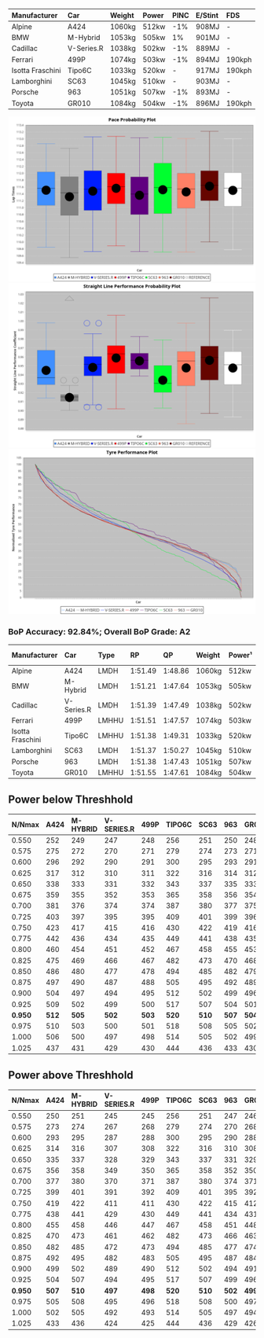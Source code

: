 | Manufacturer     | Car        | Weight | Power | PINC    | E/Stint | FDS     |
|:-|:-|:-|:-|:-|:-|:-|
| Alpine           | A424       | 1060kg | 512kw | -1%     | 908MJ   |    -    |
| BMW              | M-Hybrid   | 1053kg | 505kw | 1%      | 901MJ   |    -    |
| Cadillac         | V-Series.R | 1038kg | 502kw | -1%     | 889MJ   |    -    |
| Ferrari          | 499P       | 1074kg | 503kw | -1%     | 894MJ   | 190kph  |
| Isotta Fraschini | Tipo6C     | 1033kg | 520kw |    -    | 917MJ   | 190kph  |
| Lamborghini      | SC63       | 1045kg | 510kw |    -    | 903MJ   |    -    |
| Porsche          | 963        | 1051kg | 507kw | -1%     | 893MJ   |    -    |
| Toyota           | GR010      | 1084kg | 504kw | -1%     | 896MJ   | 190kph  |

![PACECHART](./IMG/ACOMETHOD.png)
![STRAIGHTLINEPERFORMANCECHART](./IMG/ACOMETHOD_sp.png)
![TYREPERFORMANCECHART](./IMG/ACOMETHOD_tw.png)

### BoP Accuracy: 92.84%; Overall BoP Grade: A2
| Manufacturer     | Car        | Type  | RP      | QP      | Weight | Power¹ | Threshhold | PINC    | Power² | E/Stint | AVG Vmax  | FDS     | RDLC | L/Stint | BOP-Grade | Model Accuracy | Model Points | Match%  |
|:-|:-|:-|:-|:-|:-|:-|:-|:-|:-|:-|:-|:-|:-|:-|:-|:-|:-|:-|
| Alpine           | A424       | LMDH  | 1:51.49 | 1:48.86 | 1060kg | 512kw  | 210.0kph   | -1%     | 507kw  |  908MJ  | 282.73kph |    -    | 1.00 | 33      | +C1       | 100.00%        | 642          | 75.13%  |
| BMW              | M-Hybrid   | LMDH  | 1:51.21 | 1:47.64 | 1053kg | 505kw  | 210.0kph   | 1%      | 510kw  |  901MJ  | 279.45kph |    -    | 1.01 | 33      | -B1       | 100.00%        | 1714         | 89.16%  |
| Cadillac         | V-Series.R | LMDH  | 1:51.39 | 1:47.49 | 1038kg | 502kw  | 210.0kph   | -1%     | 497kw  |  889MJ  | 282.83kph |    -    | 1.02 | 33      | ~A1       | 98.95%         | 2271         | 100.00% |
| Ferrari          | 499P       | LMHHU | 1:51.51 | 1:47.57 | 1074kg | 503kw  | 210.0kph   | -1%     | 498kw  |  894MJ  | 283.70kph | 190kph  | 1.02 | 33      | ~A1       | 99.93%         | 2718         | 100.00% |
| Isotta Fraschini | Tipo6C     | LMHHU | 1:51.38 | 1:49.31 | 1033kg | 520kw  | 210.0kph   |    -    | 520kw  |  917MJ  | 286.00kph | 190kph  | 1.08 | 33      | +C1       | 92.36%         | 133          | 78.96%  |
| Lamborghini      | SC63       | LMDH  | 1:51.37 | 1:50.27 | 1045kg | 510kw  | 210.0kph   |    -    | 510kw  |  903MJ  | 281.66kph |    -    | 1.05 | 33      | ~A1       | 96.54%         | 418          | 100.00% |
| Porsche          | 963        | LMDH  | 1:51.38 | 1:47.43 | 1051kg | 507kw  | 210.0kph   | -1%     | 502kw  |  893MJ  | 283.10kph |    -    | 1.01 | 33      | ~A1       | 99.98%         | 6168         | 99.44%  |
| Toyota           | GR010      | LMHHU | 1:51.55 | 1:47.61 | 1084kg | 504kw  | 210.0kph   | -1%     | 499kw  |  896MJ  | 283.05kph | 190kph  | 1.01 | 33      | ~A1       | 98.53%         | 3557         | 100.00% |

## Power below Threshhold
| N/Nmax    | A424    | M-HYBRID | V-SERIES.R | 499P    | TIPO6C  | SC63    | 963     | GR010   |
|:-|:-|:-|:-|:-|:-|:-|:-|:-|
|  0.550    |  252    |  249     |  247       |  248    |  256    |  251    |  250    |  248    |
|  0.575    |  275    |  272     |  270       |  271    |  279    |  274    |  273    |  271    |
|  0.600    |  296    |  292     |  290       |  291    |  300    |  295    |  293    |  291    |
|  0.625    |  317    |  312     |  310       |  311    |  322    |  316    |  314    |  312    |
|  0.650    |  338    |  333     |  331       |  332    |  343    |  337    |  335    |  333    |
|  0.675    |  359    |  355     |  352       |  353    |  365    |  358    |  356    |  354    |
|  0.700    |  381    |  376     |  374       |  374    |  387    |  380    |  377    |  375    |
|  0.725    |  403    |  397     |  395       |  395    |  409    |  401    |  399    |  396    |
|  0.750    |  423    |  417     |  415       |  416    |  430    |  422    |  419    |  416    |
|  0.775    |  442    |  436     |  434       |  435    |  449    |  441    |  438    |  435    |
|  0.800    |  460    |  454     |  451       |  452    |  467    |  458    |  455    |  453    |
|  0.825    |  475    |  469     |  466       |  467    |  482    |  473    |  470    |  468    |
|  0.850    |  486    |  480     |  477       |  478    |  494    |  485    |  482    |  479    |
|  0.875    |  497    |  490     |  487       |  488    |  505    |  495    |  492    |  489    |
|  0.900    |  504    |  497     |  494       |  495    |  512    |  502    |  499    |  496    |
|  0.925    |  509    |  502     |  499       |  500    |  517    |  507    |  504    |  501    |
| **0.950** | **512** | **505**  | **502**    | **503** | **520** | **510** | **507** | **504** |
|  0.975    |  510    |  503     |  500       |  501    |  518    |  508    |  505    |  502    |
|  1.000    |  506    |  500     |  497       |  498    |  514    |  505    |  502    |  499    |
|  1.025    |  437    |  431     |  429       |  430    |  444    |  436    |  433    |  430    |

## Power above Threshhold
| N/Nmax    | A424    | M-HYBRID | V-SERIES.R | 499P    | TIPO6C  | SC63    | 963     | GR010   |
|:-|:-|:-|:-|:-|:-|:-|:-|:-|
|  0.550    |  250    |  251     |  245       |  245    |  256    |  251    |  247    |  246    |
|  0.575    |  273    |  274     |  267       |  268    |  279    |  274    |  270    |  268    |
|  0.600    |  293    |  295     |  287       |  288    |  300    |  295    |  290    |  288    |
|  0.625    |  314    |  316     |  307       |  308    |  322    |  316    |  310    |  308    |
|  0.650    |  335    |  337     |  328       |  329    |  343    |  337    |  331    |  329    |
|  0.675    |  356    |  358     |  349       |  350    |  365    |  358    |  352    |  350    |
|  0.700    |  377    |  380     |  370       |  371    |  387    |  380    |  374    |  371    |
|  0.725    |  399    |  401     |  391       |  392    |  409    |  401    |  395    |  392    |
|  0.750    |  419    |  422     |  411       |  411    |  430    |  422    |  415    |  412    |
|  0.775    |  438    |  441     |  429       |  430    |  449    |  441    |  434    |  431    |
|  0.800    |  455    |  458     |  446       |  447    |  467    |  458    |  451    |  448    |
|  0.825    |  470    |  473     |  461       |  462    |  482    |  473    |  466    |  463    |
|  0.850    |  482    |  485     |  472       |  473    |  494    |  485    |  477    |  474    |
|  0.875    |  492    |  495     |  482       |  483    |  505    |  495    |  487    |  484    |
|  0.900    |  499    |  502     |  489       |  490    |  512    |  502    |  494    |  491    |
|  0.925    |  504    |  507     |  494       |  495    |  517    |  507    |  499    |  496    |
| **0.950** | **507** | **510**  | **497**    | **498** | **520** | **510** | **502** | **499** |
|  0.975    |  505    |  508     |  495       |  496    |  518    |  508    |  500    |  497    |
|  1.000    |  502    |  505     |  492       |  493    |  514    |  505    |  497    |  494    |
|  1.025    |  433    |  436     |  424       |  425    |  444    |  436    |  429    |  426    |
